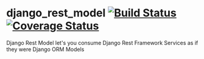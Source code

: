 # django_rest_model [![Build Status](https://travis-ci.org/MarcoGlauser/django_rest_model.svg?branch=master)](https://travis-ci.org/MarcoGlauser/django_rest_model) [![Coverage Status](https://coveralls.io/repos/github/MarcoGlauser/django_rest_model/badge.svg?branch=master)](https://coveralls.io/github/MarcoGlauser/django_rest_model?branch=master)
Django Rest Model let's you consume Django Rest Framework Services as if they were Django ORM Models
